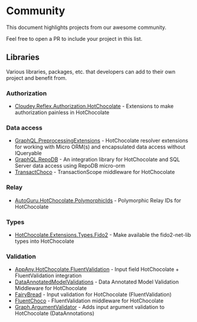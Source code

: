 # Community

This document highlights projects from our awesome community. 

Feel free to open a PR to include your project in this list.

## Libraries

Various libraries, packages, etc. that developers can add to their own project and benefit from.

### Authorization

- [Cloudey.Reflex.Authorization.HotChocolate](https://github.com/CloudeyIT/Reflex/tree/master/Cloudey.Reflex.Authorization.HotChocolate) - Extensions to make authorization painless in HotChocolate

### Data access

- [GraphQL.PreprocessingExtensions](https://github.com/cajuncoding/GraphQL.RepoDB/tree/main/GraphQL.PreProcessingExtensions) - HotChocolate resolver extensions for working with Micro ORM(s) and encapsulated data access without IQueryable
- [GraphQL.RepoDB](https://github.com/cajuncoding/GraphQL.RepoDB) - An integration library for HotChocolate and SQL Server data access using RepoDB micro-orm
- [TransactChoco](https://github.com/dalrankov/TransactChoco) - TransactionScope middleware for HotChocolate

### Relay

- [AutoGuru.HotChocolate.PolymorphicIds](https://github.com/autoguru-au/hotchocolate-polymorphic-ids) - Polymorphic Relay IDs for HotChocolate

### Types

- [HotChocolate.Extensions.Types.Fido2](https://github.com/tr4cks/hotchocolate-types-fido2) - Make available the fido2-net-lib types into HotChocolate

### Validation

- [AppAny.HotChocolate.FluentValidation](https://github.com/appany/AppAny.HotChocolate.FluentValidation) - Input field HotChocolate + FluentValidation integration
- [DataAnnotatedModelValidations](https://github.com/fiakkasa/DataAnnotatedModelValidations) - Data Annotated Model Validation Middleware for HotChocolate
- [FairyBread](https://github.com/benmccallum/fairybread) - Input validation for HotChocolate (FluentValidation)
- [FluentChoco](https://github.com/dalrankov/FluentChoco) - FluentValidation middleware for HotChocolate
- [Graph.ArgumentValidator](https://github.com/VarunSaiTeja/Graph.ArgumentValidator) - Adds input argument validation to HotChocolate (DataAnnotations)
 
